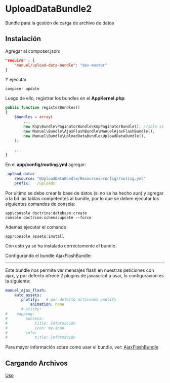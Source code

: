 UploadDataBundle2
=================

Bundle para la gestión de carga de archivo de datos

Instalación
----

Agregar al composer.json:

```json
"require" : {
    "manuel/upload-data-bundle": "dev-master"
}
```

Y ejecutar 

    composer update 

Luego de ello, registrar los bundles en el **AppKernel.php**:

```php
public function registerBundles()
{
    $bundles = array(
        ...
        new Knp\Bundle\PaginatorBundle\KnpPaginatorBundle(), //solo si no esta antes agregado
        new Manuel\Bundle\AjaxFlashBundle\ManuelAjaxFlashBundle(),
        new Manuel\Bundle\UploadDataBundle\UploadDataBundle(),
    );
    
    ...
}
```

En el **app/config/routing.yml** agregar:

```yaml
_upload_data:
    resource: "@UploadDataBundle/Resources/config/routing.yml"
    prefix:   /uploads
``` 

Por ultimo se debe crear la base de datos (si no se ha hecho aun) y agregar a la bd las tablas competentes al bundle, por lo que se deben ejecutar los siguientes comandos de consola:

    app\console doctrine:database:create
    console doctrine:schema:update --force

Además ejecutar el comando 
    
    app/console assets:install

Con esto ya se ha instalado correctamente el bundle.


Configurando el bundle AjaxFlashBundle:
___________

Este bundle nos permite ver mensajes flash en nuestras peticiones con ajax, y por defecto ofrece 2 plugins de javascript a usar, lo configuracion es la siguiente:

```yaml
manuel_ajax_flash:
    auto_assets:
       pnotify:   # por defecto activamos pnotify
           animation: none
       # sticky:
#    mapping:
#        success:
#            title: Información
#            icon: my-icon
#        info:
#            title: Información
```

Para mayor información sobre como usar el bundle, ver: [AjaxFlashBundle](https://github.com/manuel/AjaxFlashBundle)

## Cargando Archivos

[Uso](https://github.com/manuel/UploadDataBundle2/blob/master/Resources/doc/usage.md)

